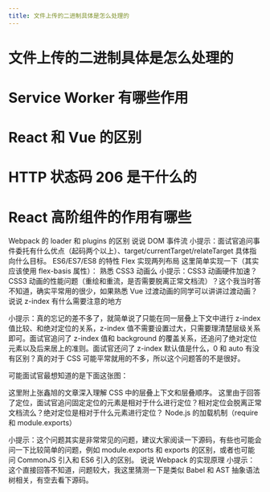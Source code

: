 ```yaml
---
title: 文件上传的二进制具体是怎么处理的
---
```



# 文件上传的二进制具体是怎么处理的

# Service Worker 有哪些作用

# React 和 Vue 的区别

# HTTP 状态码 206 是干什么的

# React 高阶组件的作用有哪些

Webpack 的 loader 和 plugins 的区别
说说 DOM 事件流
小提示：面试官追问事件委托有什么优点（起码两个以上）、target/currentTarget/relateTarget 具体指向什么目标。
ES6/ES7/ES8 的特性
Flex 实现两列布局
这里简单实现一下（其实应该使用 flex-basis 属性）：
熟悉 CSS3 动画么
小提示：CSS3 动画硬件加速？CSS3 动画的性能问题（重绘和重流，是否需要脱离正常文档流）？这个我当时答不知道，确实平常用的很少，如果熟悉 Vue 过渡动画的同学可以讲讲过渡动画？
说说 z-index 有什么需要注意的地方

小提示：真的忘记的差不多了，就简单说了只能在同一层叠上下文中进行 z-index 值比较、和绝对定位的关系，z-index 值不需要设置过大，只需要理清楚层级关系即可。面试官追问了 z-index 值和 background 的覆盖关系，还追问了绝对定位元素以及后来居上的准则。面试官还问了 z-index 默认值是什么，0 和 auto 有没有区别？真的对于 CSS 可能平常就用的不多，所以这个问题答的不是很好。

可能面试官最想知道的是下面这张图：

这里附上张鑫旭的文章深入理解 CSS 中的层叠上下文和层叠顺序。
这里由于回答了定位，面试官追问固定定位的元素是相对于什么进行定位？相对定位会脱离正常文档流么？绝对定位是相对于什么元素进行定位？
Node.js 的加载机制（require 和 module.exports）

小提示：这个问题其实是非常常见的问题，建议大家阅读一下源码，有些也可能会问一下比较简单的问题，例如 module.exports 和 exports 的区别，或者也可能问 CommonJS 引入和 ES6 引入的区别。
说说 Webpack 的实现原理
小提示：这个直接回答不知道，问题较大，我这里猜测一下是类似 Babel 和 AST 抽象语法树相关，有空去看下源码。
